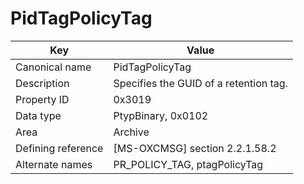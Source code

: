 # PidTagPolicyTag

| Key | Value |
|---|---|
| Canonical name | PidTagPolicyTag |
| Description | Specifies the GUID of a retention tag. |
| Property ID | 0x3019 |
| Data type | PtypBinary, 0x0102 |
| Area | Archive |
| Defining reference | [MS-OXCMSG] section 2.2.1.58.2 |
| Alternate names | PR_POLICY_TAG, ptagPolicyTag |
